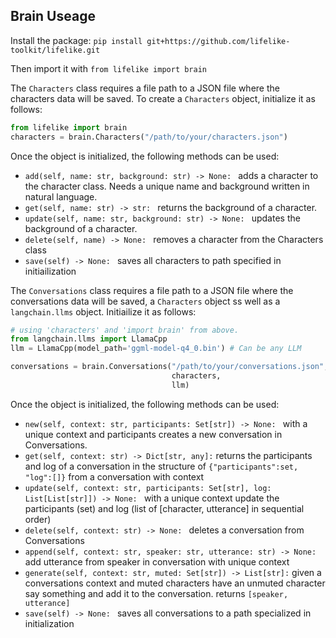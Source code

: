 ## Brain Useage
Install the package: `pip install git+https://github.com/lifelike-toolkit/lifelike.git`

Then import it with `from lifelike import brain`

The `Characters` class requires a file path to a JSON file where the characters data will be saved. To create a `Characters` object, initialize it as follows:
```python
from lifelike import brain
characters = brain.Characters("/path/to/your/characters.json")
```
Once the object is initialized, the following methods can be used:
- `add(self, name: str, background: str) -> None: ` adds a character to the character class. Needs a unique name and background written in natural language.
- `get(self, name: str) -> str: ` returns the background of a character.
- `update(self, name: str, background: str) -> None: ` updates the background of a character.
- `delete(self, name) -> None: ` removes a character from the Characters class
- `save(self) -> None: ` saves all characters to path specified in initiailization

The `Conversations` class requires a file path to a JSON file where the conversations data will be saved, a `Characters` object ss well as a `langchain.llms` object. Initiailize it as follows:
```python
# using 'characters' and 'import brain' from above.
from langchain.llms import LlamaCpp
llm = LlamaCpp(model_path='ggml-model-q4_0.bin') # Can be any LLM

conversations = brain.Conversations("/path/to/your/conversations.json",
                                    characters,
                                    llm)
```
Once the object is initialized, the following methods can be used:
- `new(self, context: str, participants: Set[str]) -> None: ` with a unique context and participants creates a new conversation in Conversations.
- `get(self, context: str) -> Dict[str, any]:` returns the participants and log of a conversation in the structure of `{"participants":set, "log":[]}` from a conversation with context
- `update(self, context: str, participants: Set[str], log: List[List[str]]) -> None: ` with a unique context update the participants (set) and log (list of [character, utterance] in sequential order)
- `delete(self, context: str) -> None: ` deletes a conversation from Conversations
- `append(self, context: str, speaker: str, utterance: str) -> None:` add utterance from speaker in conversation with unique context
- `generate(self, context: str, muted: Set[str]) -> List[str]:` given a conversations context and muted characters have an unmuted character say something and add it to the conversation. returns `[speaker, utterance]`
- `save(self) -> None: ` saves all conversations to a path specialized in initialization
